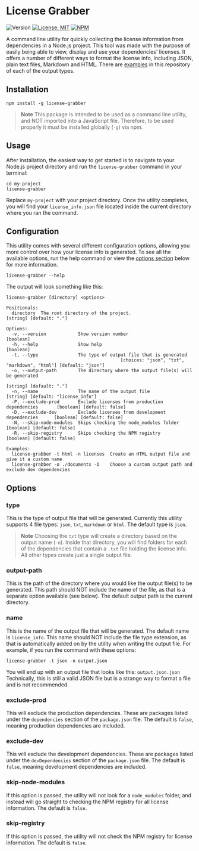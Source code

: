 # License Grabber

![Version](https://img.shields.io/badge/version-1.0.0-neongreen.svg)
[![License: MIT](https://img.shields.io/badge/License-MIT-blue.svg)](https://github.com/TylerPop/license-grabber/blob/main/LICENSE)
[![NPM](https://img.shields.io/npm/v/license-grabber)](https://www.npmjs.com/package/license-grabber)

A command line utility for quickly collecting the license information from dependencies in a Node.js project. This tool was made with the purpose of easily being able to view, display and use your dependencies' licenses. It offers a number of different ways to format the license info, including JSON, plain text files, Markdown and HTML. There are [examples](https://github.com/TylerPop/license-grabber/tree/main/examples) in this repository of each of the output types.

## Installation

```
npm install -g license-grabber
```

> **Note** This package is intended to be used as a command line utility, and NOT imported into a JavaScript file. Therefore, to be used properly it must be installed globally (`-g`) via npm.

## Usage

After installation, the easiest way to get started is to navigate to your Node.js project directory and run the `license-grabber` command in your terminal:

```
cd my-project
license-grabber
```

Replace `my-project` with your project directory. Once the utility completes, you will find your `license_info.json` file located inside the current directory where you ran the command.

## Configuration

This utility comes with several different configuration options, allowing you more control over how your license info is generated. To see all the available options, run the help command or view the [options section](#options) below for more information.

```
license-grabber --help
```

The output will look something like this:

```
license-grabber [directory] <options>

Positionals:
  directory  The root directory of the project.                                   [string] [default: "."]

Options:
  -v, --version            Show version number                                                  [boolean]
  -h, --help               Show help                                                            [boolean]
  -t, --type               The type of output file that is generated
                                           [choices: "json", "txt", "markdown", "html"] [default: "json"]
  -o, --output-path        The directory where the output file(s) will be generated
                                                                                  [string] [default: "."]
  -n, --name               The name of the output file                 [string] [default: "license_info"]
  -P, --exclude-prod       Exclude licenses from production dependencies       [boolean] [default: false]
  -D, --exclude-dev        Exclude licenses from development dependencies      [boolean] [default: false]
  -N, --skip-node-modules  Skips checking the node_modules folder              [boolean] [default: false]
  -R, --skip-registry      Skips checking the NPM registry                     [boolean] [default: false]

Examples:
  license-grabber -t html -n licenses  Create an HTML output file and give it a custom name
  license-grabber -o ./documents -D    Choose a custom output path and exclude dev dependencies
```

## Options

### type

This is the type of output file that will be generated. Currently this utility supports 4 file types: `json`, `txt`, `markdown` or `html`. The default type is `json`.

> **Note** Choosing the `txt` type will create a directory based on the output name (`-n`). Inside that directory, you will find folders for each of the dependencies that contain a `.txt` file holding the license info. All other types create just a single output file.

### output-path

This is the path of the directory where you would like the output file(s) to be generated. This path should NOT include the name of the file, as that is a separate option available (see below). The default output path is the current directory.

### name

This is the name of the output file that will be generated. The default name is `license_info`. This name should NOT include the file type extension, as that is automatically added on by the utility when writing the output file. For example, if you run the command with these options:

```
license-grabber -t json -n output.json
```

You will end up with an output file that looks like this: `output.json.json`
Technically, this is still a valid JSON file but is a strange way to format a file and is not recommended.

### exclude-prod

This will exclude the production dependencies. These are packages listed under the `dependencies` section of the `package.json` file. The default is `false`, meaning production dependencies are included.

### exclude-dev

This will exclude the development dependencies. These are packages listed under the `devDependencies` section of the `package.json` file. The default is `false`, meaning development dependencies are included.

### skip-node-modules

If this option is passed, the utility will not look for a `node_modules` folder, and instead will go straight to checking the NPM registry for all license information. The default is `false`.

### skip-registry

If this option is passed, the utility will not check the NPM registry for license information. The default is `false`.
